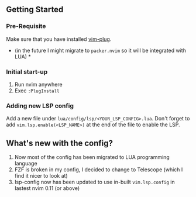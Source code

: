 ## Getting Started

### Pre-Requisite

Make sure that you have installed [vim-plug](https://github.com/junegunn/vim-plug).
* (in the future I might migrate to `packer.nvim` so it will be integrated with LUA) *

### Initial start-up

1. Run nvim anywhere
2. Exec `:PlugInstall`

### Adding new LSP config

Add a new file under `lua/config/lsp/<YOUR_LSP_CONFIG>.lua`.
Don't forget to add `vim.lsp.enable(<LSP_NAME>)` at the end of the file to
enable the LSP.

## What's new with the config?

1. Now most of the config has been migrated to LUA programming language
2. FZF is broken in my config, I decided to change to Telescope (which I find it
   nicer to look at)
3. lsp-config now has been updated to use in-built `vim.lsp.config` in lastest nvim 0.11 (or above)

